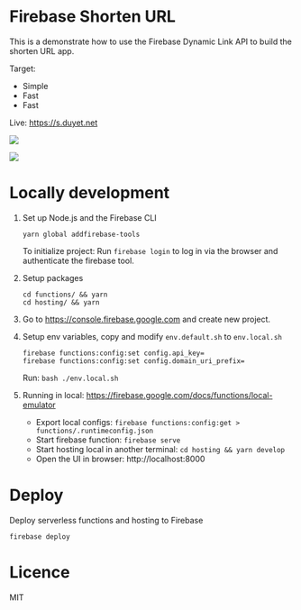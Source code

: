 # Firebase Shorten URL
This is a demonstrate how to use the Firebase Dynamic Link API to build the shorten URL app.

Target:
 - Simple
 - Fast
 - Fast

Live: https://s.duyet.net

![](.github/screenshot.png)

![](.github/screenshot2.png)


# Locally development

1. Set up Node.js and the Firebase CLI
    ```
    yarn global addfirebase-tools
    ```

    To initialize project: Run `firebase login` to log in via the browser and authenticate the firebase tool.


2. Setup packages
    ```
    cd functions/ && yarn
    cd hosting/ && yarn
    ```

3. Go to https://console.firebase.google.com and create new project.

4. Setup env variables, copy and modify `env.default.sh` to `env.local.sh`
    ```
    firebase functions:config:set config.api_key=
    firebase functions:config:set config.domain_uri_prefix=
    ```
    Run: `bash ./env.local.sh`

5. Running in local: https://firebase.google.com/docs/functions/local-emulator

    - Export local configs: `firebase functions:config:get > functions/.runtimeconfig.json`
    - Start firebase function: `firebase serve`
    - Start hosting local in another terminal: `cd hosting && yarn develop`
    - Open the UI in browser: http://localhost:8000

# Deploy

Deploy serverless functions and hosting to Firebase

```
firebase deploy
```


# Licence
MIT
